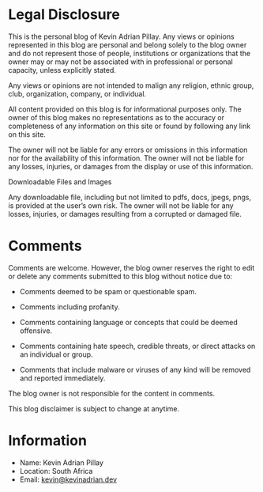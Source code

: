 # Legal Disclosure

This is the personal blog of Kevin Adrian Pillay. Any views or opinions represented in this blog are personal and belong solely to the blog owner and do not represent those of people, institutions or organizations that the owner may or may not be associated with in professional or personal capacity, unless explicitly stated.

Any views or opinions are not intended to malign any religion, ethnic group, club, organization, company, or individual.

All content provided on this blog is for informational purposes only. The owner of this blog makes no representations as to the accuracy or completeness of any information on this site or found by following any link on this site.

The owner will not be liable for any errors or omissions in this information nor for the availability of this information. The owner will not be liable for any losses, injuries, or damages from the display or use of this information.

Downloadable Files and Images

Any downloadable file, including but not limited to pdfs, docs, jpegs, pngs, is provided at the user’s own risk. The owner will not be liable for any losses, injuries, or damages resulting from a corrupted or damaged file. 

# Comments

Comments are welcome. However, the blog owner reserves the right to edit or delete any comments submitted to this blog without notice due to:

- Comments deemed to be spam or questionable spam.

- Comments including profanity.

- Comments containing language or concepts that could be deemed offensive.

- Comments containing hate speech, credible threats, or direct attacks on an individual or group.

- Comments that include malware or viruses of any kind will be removed and reported immediately. 

The blog owner is not responsible for the content in comments.

This blog disclaimer is subject to change at anytime.

# Information

- Name:       Kevin Adrian Pillay
- Location:   South Africa
- Email:      kevin@kevinadrian.dev